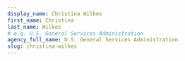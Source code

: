 ```yaml
---
display_name: Christina Wilkes
first_name: Christina
last_name: Wilkes
# e.g. U.S. General Services Administration
agency_full_name: U.S. General Services Administration
slug: christina-wilkes
---
```

